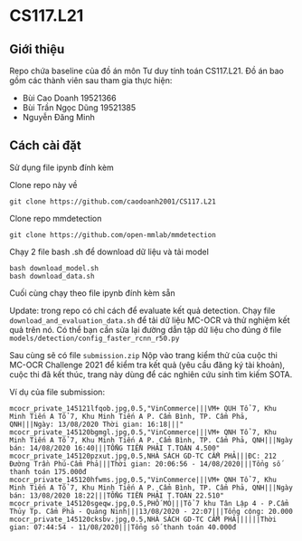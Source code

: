 # CS117.L21

## Giới thiệu
Repo chứa baseline của đồ án môn Tư duy tính toán CS117.L21. Đồ án bao gồm các thành viên sau tham gia thực hiện:
- Bùi Cao Doanh 19521366
- Bùi Trần Ngọc Dũng 19521385
- Nguyễn Đăng Minh

## Cách cài đặt
Sử dụng file ipynb đính kèm

Clone repo này về

```
git clone https://github.com/caodoanh2001/CS117.L21
```

Clone repo mmdetection

```
git clone https://github.com/open-mmlab/mmdetection
```

Chạy 2 file bash .sh để download dữ liệu và tải model

```
bash download_model.sh
bash download_data.sh
```

Cuối cùng chạy theo file ipynb đính kèm sẵn

Update: trong repo có chỉ cách để evaluate kết quả detection. Chạy file `download_and_evaluation_data.sh` để tải dữ liệu MC-OCR và thử nghiệm kết quả trên nó.
Có thể bạn cần sửa lại đường dẫn tập dữ liệu cho đúng ở file `models/detection/config_faster_rcnn_r50.py`

Sau cùng sẽ có file `submission.zip`
Nộp vào trang kiểm thử của cuộc thi MC-OCR Challenge 2021 để kiểm tra kết quả (yêu cầu đăng ký tài khoản), cuộc thi đã kết thúc, trang này dùng để các nghiên cứu sinh tìm kiếm SOTA.

Ví dụ của file submission:
```
mcocr_private_145121lfqob.jpg,0.5,"VinCommerce|||VM+ QUH Tổ 7, Khu Minh Tiến A Tổ 7, Khu Minh Tiến A P. Cẩm Bình, TP. Cẩm Phả, QNH|||Ngày: 13/08/2020 Thời gian: 16:18|||"
mcocr_private_145120bgmgl.jpg,0.5,"VinCommerce|||VM+ QNH Tổ 7, Khu Minh Tiến A Tổ 7, Khu Minh Tiến A P. Cẩm Bình, TP. Cẩm Phả, QNH|||Ngày bán: 14/08/2020 16:40|||TỔNG TIỀN PHẢI T.TOÁN 4.500"
mcocr_private_145120pzxut.jpg,0.5,NHÀ SÁCH GD-TC CẨM PHẢ|||ĐC: 212 Đường Trần Phú-Cẩm Phả|||Thời gian: 20:06:56 - 14/08/2020|||Tổng số thanh toán 175.000đ
mcocr_private_145120hfwms.jpg,0.5,"VinCommerce|||VM+ QNH Tổ 7, Khu Minh Tiến A Tổ 7, Khu Minh Tiến A P. Cẩm Bình, TP. Cẩm Phả, QNH|||Ngày bán: 13/08/2020 18:22|||TỔNG TIỀN PHẢI T.TOÁN 22.510"
mcocr_private_145120sgeqw.jpg,0.5,PHỐ MỎ|||Tổ 7 khu Tân Lập 4 - P.Cẩm Thủy Tp. Cẩm Phả - Quảng Ninh|||13/08/2020 - 22:07|||Tổng cộng: 20.000
mcocr_private_145120cksbv.jpg,0.5,NHÀ SÁCH GD-TC CẨM PHẢ||||||Thời gian: 07:44:54 - 11/08/2020|||Tổng số thanh toán 40.000đ
```

